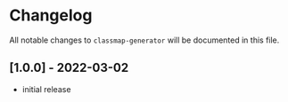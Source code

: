 # Changelog

All notable changes to `classmap-generator` will be documented in this file.

## [1.0.0] - 2022-03-02

- initial release
